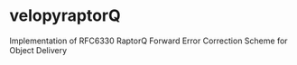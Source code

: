 velopyraptorQ
=============

Implementation of RFC6330 RaptorQ Forward Error Correction Scheme for Object Delivery
